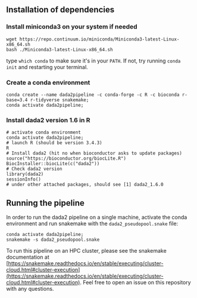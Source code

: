 ## Installation of dependencies

### Install miniconda3 on your system if needed

```
wget https://repo.continuum.io/miniconda/Miniconda3-latest-Linux-x86_64.sh
bash ./Miniconda3-latest-Linux-x86_64.sh
```

type `which conda` to make sure it's in your `PATH`. If not, try running `conda init` and restarting your terminal.

### Create a conda environment
```
conda create --name dada2pipeline -c conda-forge -c R -c bioconda r-base=3.4 r-tidyverse snakemake;
conda activate dada2pipeline;
```

### Install dada2 version 1.6 in R

```
# activate conda environment
conda activate dada2pipeline;
# launch R (should be version 3.4.3)
R
# Install dada2 (hit no when bioconductor asks to update packages)
source("https://bioconductor.org/biocLite.R")
BiocInstaller::biocLite(c("dada2"))
# Check dada2 version
library(dada2)
sessionInfo()
# under other attached packages, should see [1] dada2_1.6.0 
```

## Running the pipeline

In order to run the dada2 pipeline on a single machine, activate the conda environment and run snakemake with the `dada2_pseudopool.snake` file:

```
conda activate dada2pipeline;
snakemake -s dada2_pseudopool.snake
```

To run this pipeline on an HPC cluster, please see the snakemake documentation at [https://snakemake.readthedocs.io/en/stable/executing/cluster-cloud.html#cluster-execution](https://snakemake.readthedocs.io/en/stable/executing/cluster-cloud.html#cluster-execution). Feel free to open an issue on this repository with any questions.


